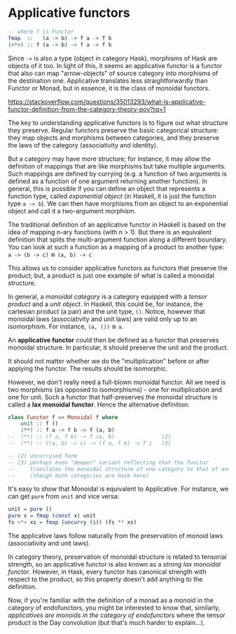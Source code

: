 # Applicative functors

```hs
-- where f is Functor
fmap  ::   (a -> b) -> f a -> f b
(<*>) :: f (a -> b) -> f a -> f b
```

Since `->` is also a type (object in category Hask), morphisms of Hask are objects of it too. In light of this, it seems an applicative functor is a functor that also can map "arrow-objects" of source category into morphisms of the destination one. Applicative translates less straightforwardly than Functor or Monad, but in essence, it is the class of monoidal functors.


https://stackoverflow.com/questions/35013293/what-is-applicative-functor-definition-from-the-category-theory-pov?rq=1

The key to understanding applicative functors is to figure out what structure they preserve. Regular functors preserve the basic categorical structure: they map objects and morphisms between categories, and they preserve the laws of the category (associativity and identity).

But a category may have more structure; for instance, it may allow the definition of mappings that are like morphisms but take multiple arguments. Such mappings are defined by currying (e.g. a function of two arguments is defined as a function of one argument returning another function). In general, this is possible if you can define an object that represents a function type, called *exponential object* (in Haskell, it is just the function type `a -> b`). We can then have morphisms from an object to an exponential object and call it a two-argument morphism.

The traditional definition of an applicative functor in Haskell is based on the idea of mapping n-ary functions (with n > 1). But there is an equivalent definition that splits the multi-argument function along a different boundary. You can look at such a function as a mapping of a product to another type:   
`a -> (b -> c)` ≅ `(a, b) -> c`

This allows us to consider applicative functors as functors that preserve the product; but, a product is just one example of what is called a monoidal structure.

In general, a *monoidal category* is a category equipped with a *tensor product* and a *unit object*. In Haskell, this could be, for instance, the cartesian product (a pair) and the unit type, `()`. Notice, however that monoidal laws (associativity and unit laws) are valid only up to an isomorphism. For instance, `(a, ())` ≅ `a`.

An **applicative functor** could then be defined as a functor that preserves monoidal structure. In particular, it should preserve the unit and the product.

It should not matter whether we do the "multiplication" before or after applying the functor. The results should be isomorphic.

However, we don't really need a full-blown monoidal functor. All we need is two morphisms (as opposed to isomorphisms) - one for multiplication and one for unit. Such a functor that half-preserves the monoidal structure is called a **lax monoidal functor**. Hence the alternative definition:

```hs
class Functor f => Monoidal f where
    unit :: f ()
    (**) :: f a -> f b -> f (a, b)
--  (**) :: (f a, f b) -> f (a, b)               (2)
--  (**) :: ((a, b) -> c) -> (f a, f b) -> f c   (3)

-- (2) uncurryied form
-- (3) perhaps even "deeper" variant reflecting that the functor
--     translates the monoidal structure of one category to that of another
--     (though both categories are Hask here)
```

It's easy to show that Monoidal is equivalent to Applicative. For instance, we can get `pure` from `unit` and vice versa:

```hs
unit = pure ()
pure x = fmap (const x) unit
fs <*> xs = fmap (uncurry ($)) (fs ** xs)
```

The applicative laws follow naturally from the preservation of monoid laws (associativity and unit laws).

In category theory, preservation of monoidal structure is related to tensorial strength, so an applicative functor is also known as a *strong lax monoidal functor*. However, in Hask, every functor has canonical strength with respect to the product, so this property doesn't add anything to the definition.

Now, if you're familiar with the definition of a monad as a monoid in the category of endofunctors, you might be interested to know that, similarly, *applicatives are monoids in the category of endofunctors* where the tensor product is the Day convolution (but that's much harder to explain…).
